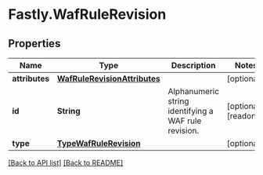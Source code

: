 # Fastly.WafRuleRevision

## Properties

Name | Type | Description | Notes
------------ | ------------- | ------------- | -------------
**attributes** | [**WafRuleRevisionAttributes**](WafRuleRevisionAttributes.md) |  | [optional] 
**id** | **String** | Alphanumeric string identifying a WAF rule revision. | [optional] [readonly] 
**type** | [**TypeWafRuleRevision**](TypeWafRuleRevision.md) |  | [optional] 



[[Back to API list]](../../README.md#endpoints) [[Back to README]](../../README.md)
